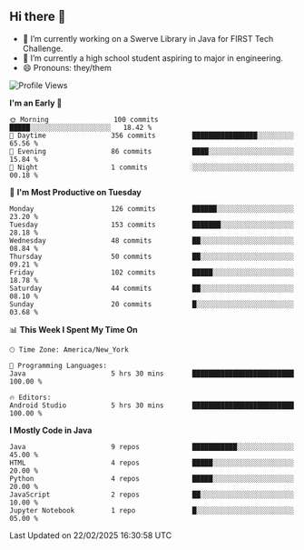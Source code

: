 ## Hi there 👋

- 🔭 I’m currently working on a Swerve Library in Java for FIRST Tech Challenge.
- 🌱 I’m currently a high school student aspiring to major in engineering.
- 😄 Pronouns: they/them

<!--START_SECTION:waka-->
![Profile Views](http://img.shields.io/badge/Profile%20Views-6-blue)

**I'm an Early 🐤** 

```text
🌞 Morning                100 commits         █████░░░░░░░░░░░░░░░░░░░░   18.42 % 
🌆 Daytime                356 commits         ████████████████░░░░░░░░░   65.56 % 
🌃 Evening                86 commits          ████░░░░░░░░░░░░░░░░░░░░░   15.84 % 
🌙 Night                  1 commits           ░░░░░░░░░░░░░░░░░░░░░░░░░   00.18 % 
```
📅 **I'm Most Productive on Tuesday** 

```text
Monday                   126 commits         ██████░░░░░░░░░░░░░░░░░░░   23.20 % 
Tuesday                  153 commits         ███████░░░░░░░░░░░░░░░░░░   28.18 % 
Wednesday                48 commits          ██░░░░░░░░░░░░░░░░░░░░░░░   08.84 % 
Thursday                 50 commits          ██░░░░░░░░░░░░░░░░░░░░░░░   09.21 % 
Friday                   102 commits         █████░░░░░░░░░░░░░░░░░░░░   18.78 % 
Saturday                 44 commits          ██░░░░░░░░░░░░░░░░░░░░░░░   08.10 % 
Sunday                   20 commits          █░░░░░░░░░░░░░░░░░░░░░░░░   03.68 % 
```


📊 **This Week I Spent My Time On** 

```text
🕑︎ Time Zone: America/New_York

💬 Programming Languages: 
Java                     5 hrs 30 mins       █████████████████████████   100.00 % 

🔥 Editors: 
Android Studio           5 hrs 30 mins       █████████████████████████   100.00 % 
```

**I Mostly Code in Java** 

```text
Java                     9 repos             ███████████░░░░░░░░░░░░░░   45.00 % 
HTML                     4 repos             █████░░░░░░░░░░░░░░░░░░░░   20.00 % 
Python                   4 repos             █████░░░░░░░░░░░░░░░░░░░░   20.00 % 
JavaScript               2 repos             ██░░░░░░░░░░░░░░░░░░░░░░░   10.00 % 
Jupyter Notebook         1 repo              █░░░░░░░░░░░░░░░░░░░░░░░░   05.00 % 
```




 Last Updated on 22/02/2025 16:30:58 UTC
<!--END_SECTION:waka-->
